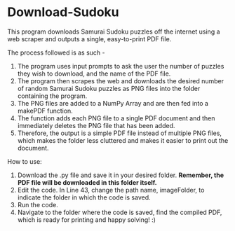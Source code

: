 # Download-Sudoku

This program downloads Samurai Sudoku puzzles off the internet using a web scraper and outputs a single, easy-to-print PDF file.

The process followed is as such - 
  1. The program uses input prompts to ask the user the number of puzzles they wish to download, and the name of the PDF file.
  2. The program then scrapes the web and downloads the desired number of random Samurai Sudoku puzzles as PNG files into the folder containing the program.
  3. The PNG files are added to a NumPy Array and are then fed into a makePDF function.
  4. The function adds each PNG file to a single PDF document and then immediately deletes the PNG file that has been added.
  5. Therefore, the output is a simple PDF file instead of multiple PNG files, which makes the folder less cluttered and makes it easier to print out the document. 


How to use:
  1. Download the .py file and save it in your desired folder. **Remember, the PDF file will be downloaded in this folder itself.** 
  2. Edit the code. In Line 43, change the path name, imageFolder, to indicate the folder in which the code is saved.
  3. Run the code. 
  4. Navigate to the folder where the code is saved, find the compiled PDF, which is ready for printing and happy solving! :)
